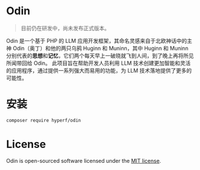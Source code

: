 # Odin

> 目前仍在研发中，尚未发布正式版本。

Odin 是一个基于 PHP 的 LLM 应用开发框架，其命名灵感来自于北欧神话中的主神 Odin（奥丁）和他的两只乌鸦 Huginn 和 Muninn，其中 Huginn 和 Muninn 分别代表的**思想**和**记忆**，它们两个每天早上一破晓就飞到人间，到了晚上再将所见所闻带回给 Odin。 此项目旨在帮助开发人员利用 LLM 技术创建更加智能和灵活的应用程序，通过提供一系列强大而易用的功能，为 LLM 技术落地提供了更多的可能性。

# 安装

```bash
composer require hyperf/odin
```

# License

Odin is open-sourced software licensed under the [MIT license](https://github.com/hyperf/odin/blob/master/LICENSE).